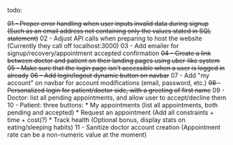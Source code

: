 todo:

~~01 - Proper error handling when user inputs invalid data during signup (Such as an email address not containing only the values stated in SQL statement)~~
02 - Adjust API calls when preparing to host the website (Currently they call off localhost:3000)
03 - Add emailer for signup/recovery/appointment accepted confirmation
~~04 - Create a link between doctor and patient on their landing pages using uber-like system~~
~~05 - Make sure that the login page isn't accessible when a user is logged in already~~
~~06 - Add login/logout dynamic button on navbar~~
07 - Add "my account" on navbar for account modifications (email, password, etc.)
~~08 - Personalized login for patient/doctor side, with a greeting of first name~~
09 - Doctor: list all pending appointments, and allow user to accept/decline them
10 - Patient: three buttons: 
    * My appointments (list all appointments, both pending and accepted)
    * Request an appointment (Add all constraints + time + cost(?)
    * Track health (Optional bonus, display stats on eating/sleeping habits)
11 - Sanitize doctor account creation (Appointment rate can be a non-numeric value at the moment)